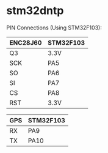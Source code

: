# stm32dntp

PIN Connections (Using STM32F103):

ENC28J60             | STM32F103        |
------------------   |------------------|
Q3                   | 3.3V             |
SCK                  |PA5               |
SO                   |PA6               |
SI                   |PA7               |
CS                   |PA8               |
RST                  |3.3V              |


GPS                  | STM32F103        |
------------------   |------------------|
RX                   |PA9               |
TX                   |PA10              |



